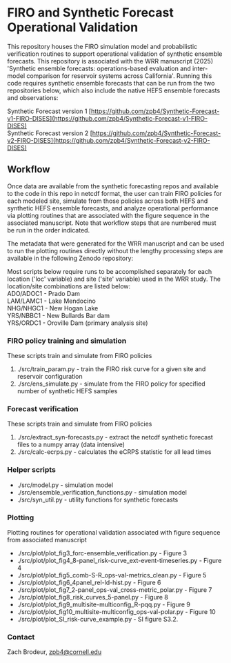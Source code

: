 # FIRO and Synthetic Forecast Operational Validation
This repository houses the FIRO simulation model and probabilistic verification routines to support operational validation of synthetic ensemble forecasts. This repository is associated with the WRR manuscript (2025) 'Synthetic ensemble forecasts: operations-based evaluation and inter-model comparison for reservoir systems across California'. Running this code requires synthetic ensemble forecasts that can be run from the two repositories below, which also include the native HEFS ensemble forecasts and observations:
    
Synthetic Forecast version 1 [https://github.com/zpb4/Synthetic-Forecast-v1-FIRO-DISES](https://github.com/zpb4/Synthetic-Forecast-v1-FIRO-DISES)   
Synthetic Forecast version 2 [https://github.com/zpb4/Synthetic-Forecast-v2-FIRO-DISES](https://github.com/zpb4/Synthetic-Forecast-v2-FIRO-DISES)   

## Workflow   
Once data are available from the synthetic forecasting repos and available to the code in this repo in netcdf format, the user can train FIRO policies for each modeled site, simulate from those policies across both HEFS and synthetic HEFS ensemble forecasts, and analyze operational performance via plotting routines that are associated with the figure sequence in the associated manuscript. Note that workflow steps that are numbered must be run in the order indicated.

The metadata that were generated for the WRR manuscript and can be used to run the plotting routines directly without the lengthy processing steps are available in the following Zenodo repository:

Most scripts below require runs to be accomplished separately for each location ('loc' variable) and site ('site' variable) used in the WRR study. The location/site combinations are listed below:   
ADO/ADOC1 - Prado Dam   
LAM/LAMC1 - Lake Mendocino   
NHG/NHGC1 - New Hogan Lake   
YRS/NBBC1 - New Bullards Bar dam   
YRS/ORDC1 - Oroville Dam (primary analysis site)   
### FIRO policy training and simulation
These scripts train and simulate from FIRO policies
1. ./src/train_param.py - train the FIRO risk curve for a given site and reservoir configuration
2. ./src/ens_simulate.py - simulate from the FIRO policy for specified number of synthetic HEFS samples

### Forecast verification
These scripts train and simulate from FIRO policies
1. ./src/extract_syn-forecasts.py - extract the netcdf synthetic forecast files to a numpy array (data intensive)
2. ./src/calc-ecrps.py - calculates the eCRPS statistic for all lead times 

### Helper scripts
- ./src/model.py - simulation model
- ./src/ensemble_verification_functions.py - simulation model
- ./src/syn_util.py - utility functions for synthetic forecasts
  
### Plotting
Plotting routines for operational validation associated with figure sequence from associated manuscript
- ./src/plot/plot_fig3_forc-ensemble_verification.py - Figure 3
- ./src/plot/plot_fig4_8-panel_risk-curve_ext-event-timeseries.py - Figure 4
- ./src/plot/plot_fig5_comb-S-R_ops-val-metrics_clean.py - Figure 5
- ./src/plot/plot_fig6_4panel_rel-ld-hist.py - Figure 6
- ./src/plot/plot_fig7_2-panel_ops-val_cross-metric_polar.py - Figure 7
- ./src/plot/plot_fig8_risk_curves_5-panel.py - Figure 8
- ./src/plot/plot_fig9_multisite-multiconfig_R-pqq.py - Figure 9
- ./src/plot/plot_fig10_multisite-multiconfig_ops-val-polar.py - Figure 10
- ./src/plot/plot_SI_risk-curve_example.py - SI figure S3.2.


### Contact
Zach Brodeur, zpb4@cornell.edu
